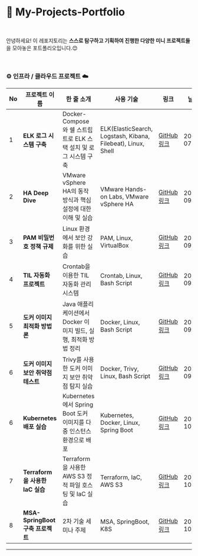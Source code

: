 # 🌱 My-Projects-Portfolio

<br>

안녕하세요! 이 레포지토리는 **스스로 탐구하고 기획하여 진행한 다양한 미니 프로젝트들**을 모아놓은 포트폴리오입니다.😊

<br>

### **⚙️ 인프라 / 클라우드 프로젝트 ☁️**

| No  | 프로젝트 이름                      | 한 줄 소개                                                           | 사용 기술                                                    | 링크                                                                           | 날짜       |
| --- | ---------------------------------- | -------------------------------------------------------------------- | ------------------------------------------------------------ | ------------------------------------------------------------------------------ | ---------- |
| 1   | **ELK 로그 시스템 구축**           | Docker-Compose와 쉘 스트립트로 ELK 스택 설치 및 로그 시스템 구축     | ELK(ElasticSearch, Logstash, Kibana, Filebeat), Linux, Shell | [GitHub 링크](https://github.com/lotuxsoo/FISA3-ELK-Pipeline)                  | 2024-07-19 |
| 2   | **HA Deep Dive**                   | VMware vSphere HA의 동작 방식과 핵심 설정에 대한 이해 및 실습        | VMware Hands-on Labs, VMware vSphere HA                      | [GitHub 링크](https://github.com/lotuxsoo/FISA3-vSphere-HA)                    | 2024-09-03 |
| 3   | **PAM 비밀번호 정책 규제**         | Linux 환경에서 보안 강화를 위한 실습                                 | PAM, Linux, VirtualBox                                       | [GitHub 링크](https://github.com/lotuxsoo/Woori-FISA/tree/main/Linux-PAM)      | 2024-09-19 |
| 4   | **TIL 자동화 프로젝트**            | Crontab을 이용한 TIL 자동화 관리 시스템                              | Crontab, Linux, Bash Script                                  | [GitHub 링크](https://github.com/lotuxsoo/Woori-FISA/tree/main/Crontab-TIL)    | 2024-09-23 |
| 5   | **도커 이미지 최적화 방법론**      | Java 애플리케이션에서 Docker 이미지 빌드, 실행, 최적화 방법 정리     | Docker, Linux, Bash Script                                   | [GitHub 링크](https://github.com/lotuxsoo/Woori-FISA/tree/main/Docker-Guide)   | 2024-09-24 |
| 6   | **도커 이미지 보안 취약점 테스트** | Trivy를 사용한 도커 이미지 보안 취약점 탐지 실습                     | Docker, Trivy, Linux, Bash Script                            | [GitHub 링크](https://github.com/lotuxsoo/Woori-FISA/tree/main/Trivy-Analysis) | 2024-09-25 |
| 6   | **Kubernetes 배포 실습**           | Kubernetes에서 Spring Boot 도커 이미지를 다중 인스턴스 환경으로 배포 | Kubernetes, Docker, Linux, Spring Boot                       | [GitHub 링크](https://github.com/lotuxsoo/Woori-FISA/tree/main/K8S-Deployment) | 2024-10-02 |
| 7   | **Terraform을 사용한 IaC 실습**    | Terraform을 사용한 AWS S3 정적 파일 호스팅 및 IaC 실습               | Terraform, IaC, AWS S3                                       | [GitHub 링크](https://github.com/lotuxsoo/Woori-FISA/tree/main/Terraform-S3)   | 2024-10-17 |
| 8   | **MSA-SpringBoot 구축 프로젝트**   | 2차 기술 세미나 주제                                                 | MSA, SpringBoot, K8S                                         | [GitHub 링크](https://github.com/lotuxsoo/msa-springboot-k8s)                  | 2024-10-22 |

---
